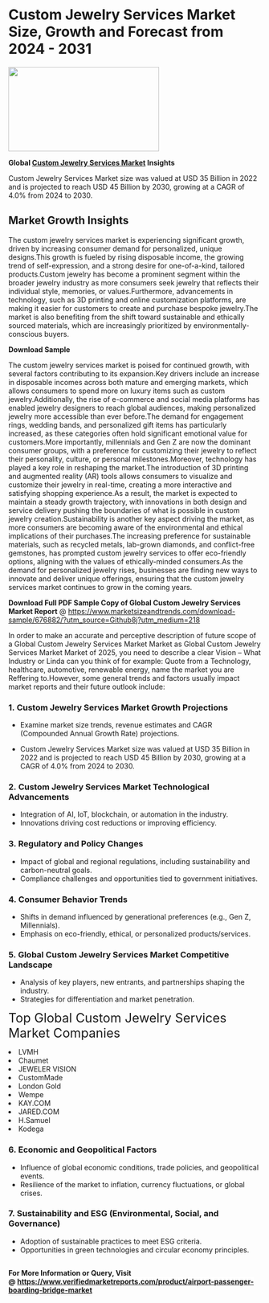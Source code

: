 <H1>Custom Jewelry Services Market Size, Growth and Forecast from 2024 - 2031</H1><img class="aligncenter size-medium wp-image-584254" src="https://thirdeyenews.in/wp-content/uploads/2024/09/Global-Market-Research-300x168.jpeg" alt="" width="300" height="168" /><p><strong>Global&nbsp;<a href="https://www.marketsizeandtrends.com/download-sample/676882/?utm_source=Github8j?utm_medium=218">Custom Jewelry Services Market</a> Insights</strong></p><p>Custom Jewelry Services Market size was valued at USD 35 Billion in 2022 and is projected to reach USD 45 Billion by 2030, growing at a CAGR of 4.0% from 2024 to 2030.</p><p><h2>Market Growth Insights</h2> <p>The custom jewelry services market is experiencing significant growth, driven by increasing consumer demand for personalized, unique designs.This growth is fueled by rising disposable income, the growing trend of self-expression, and a strong desire for one-of-a-kind, tailored products.Custom jewelry has become a prominent segment within the broader jewelry industry as more consumers seek jewelry that reflects their individual style, memories, or values.Furthermore, advancements in technology, such as 3D printing and online customization platforms, are making it easier for customers to create and purchase bespoke jewelry.The market is also benefiting from the shift toward sustainable and ethically sourced materials, which are increasingly prioritized by environmentally-conscious buyers.</p> <p><strong>Download Sample</strong></p> <p>The custom jewelry services market is poised for continued growth, with several factors contributing to its expansion.Key drivers include an increase in disposable incomes across both mature and emerging markets, which allows consumers to spend more on luxury items such as custom jewelry.Additionally, the rise of e-commerce and social media platforms has enabled jewelry designers to reach global audiences, making personalized jewelry more accessible than ever before.The demand for engagement rings, wedding bands, and personalized gift items has particularly increased, as these categories often hold significant emotional value for customers.More importantly, millennials and Gen Z are now the dominant consumer groups, with a preference for customizing their jewelry to reflect their personality, culture, or personal milestones.Moreover, technology has played a key role in reshaping the market.The introduction of 3D printing and augmented reality (AR) tools allows consumers to visualize and customize their jewelry in real-time, creating a more interactive and satisfying shopping experience.As a result, the market is expected to maintain a steady growth trajectory, with innovations in both design and service delivery pushing the boundaries of what is possible in custom jewelry creation.Sustainability is another key aspect driving the market, as more consumers are becoming aware of the environmental and ethical implications of their purchases.The increasing preference for sustainable materials, such as recycled metals, lab-grown diamonds, and conflict-free gemstones, has prompted custom jewelry services to offer eco-friendly options, aligning with the values of ethically-minded consumers.As the demand for personalized jewelry rises, businesses are finding new ways to innovate and deliver unique offerings, ensuring that the custom jewelry services market continues to grow in the coming years.</p> <p><span class=""><strong>Download Full PDF Sample Copy of Global Custom Jewelry Services Market Report</strong> @ <a href="https://www.marketsizeandtrends.com/download-sample/676882/?utm_source=Github8j?utm_medium=218" target="_blank">https://www.marketsizeandtrends.com/download-sample/676882/?utm_source=Github8j?utm_medium=218</a></span></p><p>In order to make an accurate and perceptive description of future scope of a Global&nbsp;Custom Jewelry Services Market Market as Global&nbsp;Custom Jewelry Services Market Market of 2025, you need to describe a clear Vision &ndash; What Industry or Linda can you think of for example: Quote from a Technology, healthcare, automotive, renewable energy, name the market you are Reffering to.However, some general trends and factors usually impact market reports and their future outlook include:</p><h3>1.&nbsp;<strong>Custom Jewelry Services Market Growth Projections</strong></h3><ul><li>Examine market size trends, revenue estimates and CAGR (Compounded Annual Growth Rate) projections.</li><li><p>Custom Jewelry Services Market size was valued at USD 35 Billion in 2022 and is projected to reach USD 45 Billion by 2030, growing at a CAGR of 4.0% from 2024 to 2030.</p></li></ul><h3>2.&nbsp;<strong>Custom Jewelry Services Market Technological Advancements</strong></h3><ul><li>Integration of AI, IoT, blockchain, or automation in the industry.</li><li>Innovations driving cost reductions or improving efficiency.</li></ul><h3>3.&nbsp;<strong>Regulatory and Policy Changes</strong></h3><ul><li>Impact of global and regional regulations, including sustainability and carbon-neutral goals.</li><li>Compliance challenges and opportunities tied to government initiatives.</li></ul><h3>4.&nbsp;<strong>Consumer Behavior Trends</strong></h3><ul><li>Shifts in demand influenced by generational preferences (e.g., Gen Z, Millennials).</li><li>Emphasis on eco-friendly, ethical, or personalized products/services.</li></ul><h3>5.&nbsp;<strong>Global Custom Jewelry Services Market Competitive Landscape</strong></h3><ul><li>Analysis of key players, new entrants, and partnerships shaping the industry.</li><li>Strategies for differentiation and market penetration.</li></ul><p data-pm-slice="1 1 []"><span style="color: inherit; font-family: inherit; font-size: 25px;">Top Global Custom Jewelry Services Market Companies</span></p><div class="" data-test-id=""><p><li>LVMH</li><li> Chaumet</li><li> JEWELER VISION</li><li> CustomMade</li><li> London Gold</li><li> Wempe</li><li> KAY.COM</li><li> JARED.COM</li><li> H.Samuel</li><li> Kodega</li></p></div><h3>6.&nbsp;<strong>Economic and Geopolitical Factors</strong></h3><ul><li>Influence of global economic conditions, trade policies, and geopolitical events.</li><li>Resilience of the market to inflation, currency fluctuations, or global crises.</li></ul><h3>7.&nbsp;<strong>Sustainability and ESG (Environmental, Social, and Governance)</strong></h3><ul><li>Adoption of sustainable practices to meet ESG criteria.</li><li>Opportunities in green technologies and circular economy principles.</li></ul><h2><strong style="font-size: 14px;">For More Information or Query, Visit @&nbsp;</strong><a style="background-color: #ffffff; font-size: 14px;" href="https://www.marketsizeandtrends.com/report/custom-jewelry-services-market/" target="_blank">https://www.verifiedmarketreports.com/product/airport-passenger-boarding-bridge-market</a></h2>